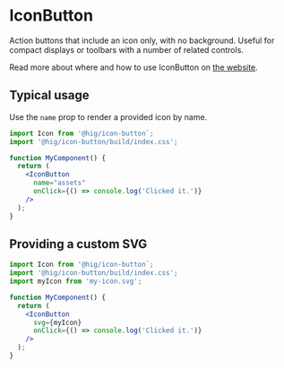# IconButton

Action buttons that include an icon only, with no background. Useful for compact displays or toolbars with a number of related controls.

Read more about where and how to use IconButton on [the website](https://hig.autodesk.com/web/components/buttons).

## Typical usage

Use the `name` prop to render a provided icon by name.

```jsx
import Icon from '@hig/icon-button`;
import '@hig/icon-button/build/index.css';

function MyComponent() {
  return (
    <IconButton
      name="assets"
      onClick={() => console.log('Clicked it.')}
    />
  );
}
```

## Providing a custom SVG

```jsx
import Icon from '@hig/icon-button`;
import '@hig/icon-button/build/index.css';
import myIcon from 'my-icon.svg';

function MyComponent() {
  return (
    <IconButton
      svg={myIcon}
      onClick={() => console.log('Clicked it.')}
    />
  );
}
```
